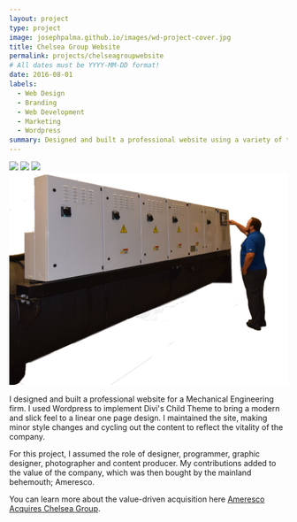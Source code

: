 ```yaml
---
layout: project
type: project
image: josephpalma.github.io/images/wd-project-cover.jpg
title: Chelsea Group Website
permalink: projects/chelseagroupwebsite
# All dates must be YYYY-MM-DD format!
date: 2016-08-01
labels:
  - Web Design
  - Branding
  - Web Development
  - Marketing
  - Wordpress
summary: Designed and built a professional website using a variety of tools.
---
```


<div class="ui small rounded images">
  <img class="ui image" src="../images/pump-icon-real2.png">
  <img class="ui image" src="../images/BAS.png">
  <img class="ui image" src="../images/chiller-icon new.png">
  <img class="ui image" src="../images/PCA-icon-new2.png">
</div>

I designed and built a professional website for a Mechanical Engineering firm. I used Wordpress to implement Divi's Child Theme to bring a modern and slick feel to a linear one page design. I maintained the site, making minor style changes and cycling out the content to reflect the vitality of the company.

For this project, I assumed the role of designer, programmer, graphic designer, photographer and content producer. My contributions added to the value of the company, which was then bought by the mainland behemouth; Ameresco.

You can learn more about the value-driven acquisition here [Ameresco Acquires Chelsea Group](https://www.ameresco.com/ameresco-acquires-chelsea-group-limited-to-expand-commercial-retail-and-industrial-services-in-hawaii/).




